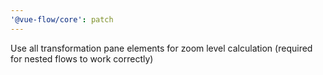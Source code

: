 ```yaml
---
'@vue-flow/core': patch
---
```


Use all transformation pane elements for zoom level calculation (required for nested flows to work correctly)
